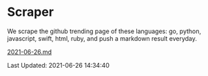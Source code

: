 # Scraper

We scrape the github trending page of these languages: go, python, javascript, swift, html, ruby, and push a markdown result everyday.

[2021-06-26.md](https://github.com/henson/Scraper/blob/master/2021-06-26.md)

Last Updated: 2021-06-26 14:34:40